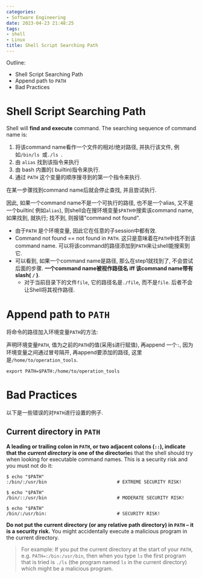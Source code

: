 ```yaml
---
categories:
- Software Engineering
date: 2023-04-23 21:48:25
tags:
- shell
- Linux
title: Shell Script Searching Path
---
```


Outline:

* Shell Script Searching Path
* Append path to `PATH`
* Bad Practices

<!--more-->


# Shell Script Searching Path

Shell will **find and execute** command. The searching sequence of command name is:

1. 将该command name看作一个文件的相对/绝对路径, 并执行该文件, 例如`/bin/ls `或`./ls `.
2. 由 `alias` 找到该指令来执行
3. 由 bash 内置的( builtin)指令来执行.
4. 通过 `PATH` 这个变量的顺序搜寻到的第一个指令来执行.

在某一步骤找到command name后就会停止查找, 并且尝试执行.

因此, 如果一个command name不是一个可执行的路径, 也不是一个alias, 又不是一个builtin( 例如`alias`), 则shell会在搜环境变量`$PATH中`搜索该command name, 如果找到, 就执行; 找不到, 则报错"command not found".



* 由于`PATH` 是个环境变量, 因此它在任意的子session中都有效.
* Command not found == not found in `PATH`. 这只是意味着在`PATH`中找不到该command name. 可以将该command的路径添加到`PATH`来让shell能搜索到它.
* 可以看到, 如果一个command name是路径, 那么在step1就找到了, 不会尝试后面的步骤. **一个command name被视作路径名 iff 该command name带有slash( `/` )**. 
  * 对于当前目录下的文件`file`, 它的路径名是`./file`, 而不是`file`. 后者不会让Shell将其视作路径.

# Append path to `PATH`

将命令的路径加入环境变量`PATH`的方法:

声明环境变量`PATH`, 值为之前的`PATH`的值(采用`$`进行赋值),  再append 一个`:`, 因为环境变量之间通过冒号隔开, 再append要添加的路径, 这里是`/home/to/operation_tools`. 

```shell
export PATH=$PATH:/home/to/operation_tools
```

# Bad Practices

以下是一些错误的对`PATH`进行设置的例子.

## Current directory in `PATH`

**A leading or trailing colon in `PATH`, or two adjacent colons (`::`), indicate that the *current directory* is one of the directorie**s that the shell should try when looking for executable command names. This is a security risk and you must not do it:

```
$ echo "$PATH"
:/bin/:/usr/bin                          # EXTREME SECURITY RISK!

$ echo "$PATH"
/bin/::/usr/bin                          # MODERATE SECURITY RISK!

$ echo "$PATH"
/bin/:/usr/bin:                          # SECURITY RISK!
```

**Do not put the current directory (or any relative path directory) in `PATH` – it is a security risk.** You might accidentally execute a malicious program in the current directory.

> For example: If you put the current directory at the start of your `PATH`, e.g. `PATH=:/bin:/usr/bin`, then when you type `ls` the first program that is tried is `./ls` (the program named `ls` in the current directory) which might be a malicious program.